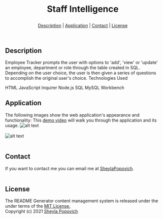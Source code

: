 # <p align="center">Staff Intelligence</p> 

<p align="center">
<a href="#description">Description</a> |
<a href="#application">Application</a> |
<a href="#contact">Contact</a> |
<a href="#license">License</a>
</p>
<br>

## **Description**
Employee Tracker prompts the user with options to 'add', 'view' or 'update' an employee, department or role through the table created in SQL. Depending on the user choice, the user is then given a series of questions to accomplish the original user's choice.
Technologies Used

HTML
JavaScript
Inquirer
Node.js
SQL
MySQL Workbench




## **Application** 
The following images show the web application's appearance and functionality:
This [demo video](https://drive.google.com/file/d/1R1dDyL09BMt3gVUUMm3vgprD0LDbgkin/view) will walk you through the application and its usage.
![alt text](https://github.com/SheylaPopovich/scribe-life-made-easy/blob/main/Assets/note-taker-landingpage.png)
<br>
<br>
![alt text](https://github.com/SheylaPopovich/scribe-life-made-easy/blob/main/Assets/note-taker-savedpage.png)
<br>
<br>

## **Contact**
If you want to contact me you can email me at [SheylaPopovich](mailto:sheylapopovich@gmail.com).
<br>
<br>

## **License**
The README Generator content management system is released under the under terms of the [MIT License.](https://github.com/SheylaPopovich/README-generator/blob/main/LICENSE)
<br>Copyright (c) 2021 [Sheyla Popovich](https://github.com/SheylaPopovich)
<br>
